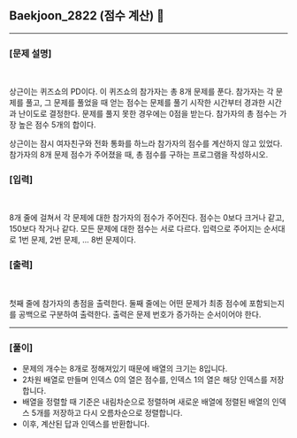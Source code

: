 ## Baekjoon_2822 (점수 계산) 🚀
___


### **[문제 설명]**
<br>

상근이는 퀴즈쇼의 PD이다. 이 퀴즈쇼의 참가자는 총 8개 문제를 푼다. 참가자는 각 문제를 풀고, 그 문제를 풀었을 때 얻는 점수는 문제를 풀기 시작한 시간부터 경과한 시간과 난이도로 결정한다. 문제를 풀지 못한 경우에는 0점을 받는다. 참가자의 총 점수는 가장 높은 점수 5개의 합이다.

상근이는 잠시 여자친구와 전화 통화를 하느라 참가자의 점수를 계산하지 않고 있었다. 참가자의 8개 문제 점수가 주어졌을 때, 총 점수를 구하는 프로그램을 작성하시오.


### **[입력]**
<br>

8개 줄에 걸쳐서 각 문제에 대한 참가자의 점수가 주어진다. 점수는 0보다 크거나 같고, 150보다 작거나 같다. 모든 문제에 대한 점수는 서로 다르다. 입력으로 주어지는 순서대로 1번 문제, 2번 문제, ... 8번 문제이다.

### **[출력]**
<br>

첫째 줄에 참가자의 총점을 출력한다. 둘째 줄에는 어떤 문제가 최종 점수에 포함되는지를 공백으로 구분하여 출력한다. 출력은 문제 번호가 증가하는 순서이어야 한다.

___


### **[풀이]**

- 문제의 개수는 8개로 정해져있기 때문에 배열의 크기는 8입니다.
- 2차원 배열로 만들며 인덱스 0의 열은 점수를, 인덱스 1의 열은 해당 인덱스를 저장합니다.
- 배열을 정렬할 때 기준은 내림차순으로 정렬하며 새로운 배열에 정렬된 배열의 인덱스 5개를 저장하고 다시 오름차순으로 정렬합니다.
- 이후, 계산된 답과 인덱스를 반환합니다.
 